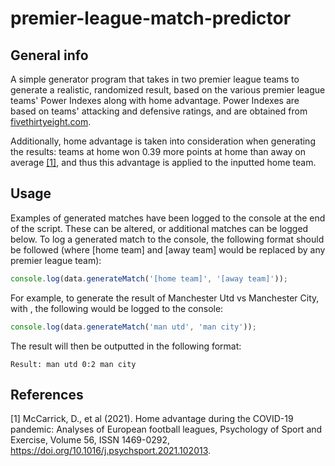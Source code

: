 # premier-league-match-predictor

## General info

 A simple generator program that takes in two premier league teams to generate a realistic, randomized result, based on the various premier league teams' Power Indexes along with home advantage. Power Indexes are based on teams' attacking and defensive ratings, and are obtained from [fivethirtyeight.com](https://fivethirtyeight.com/methodology/how-our-club-soccer-predictions-work/).

 Additionally, home advantage is taken into consideration when generating the results: teams at home won 0.39 more points at home than away on average [[1]](#1), and thus this advantage is applied to the inputted home team.

## Usage

Examples of generated matches have been logged to the console at the end of the script. These can be altered, or additional matches can be logged below. To log a generated match to the console, the following format should be followed (where [home team] and [away team] would be replaced by any premier league team):

```javascript
console.log(data.generateMatch('[home team]', '[away team]'));
```

For example, to generate the result of Manchester Utd vs Manchester City, with , the following would be logged to the console:

```javascript
console.log(data.generateMatch('man utd', 'man city'));
```

The result will then be outputted in the following format:

`Result: man utd 0:2 man city`

## References
<a id="1">[1]</a> 
McCarrick, D., et al (2021). 
Home advantage during the COVID-19 pandemic: Analyses of European football leagues,
Psychology of Sport and Exercise,
Volume 56,
ISSN 1469-0292,
<https://doi.org/10.1016/j.psychsport.2021.102013>.